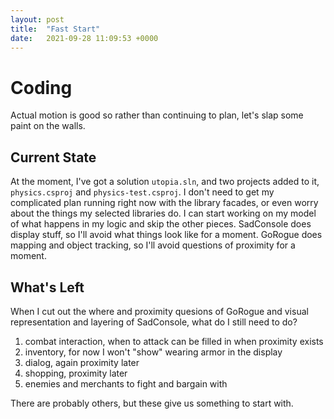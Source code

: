 ```yaml
---
layout: post
title:  "Fast Start"
date:   2021-09-28 11:09:53 +0000
---
```


# Coding
Actual motion is good so rather than continuing to plan, let's slap some paint on the walls.

## Current State
At the moment, I've got a solution ```utopia.sln```, and two projects added to it, ```physics.csproj``` and ```physics-test.csproj```. I don't need to get my complicated plan running right now with the library facades, or even worry about the things my selected libraries do. I can start working on my model of what happens in my logic and skip the other pieces. SadConsole does display stuff, so I'll avoid what things look like for a moment. GoRogue does mapping and object tracking, so I'll avoid questions of proximity for a moment.

## What's Left
When I cut out the where and proximity quesions of GoRogue and visual representation and layering of SadConsole, what do I still need to do?  

1. combat interaction, when to attack can be filled in when proximity exists  
1. inventory, for now I won't "show" wearing armor in the display  
1. dialog, again proximity later  
1. shopping, proximity later  
1. enemies and merchants to fight and bargain with  

There are probably others, but these give us something to start with.  
